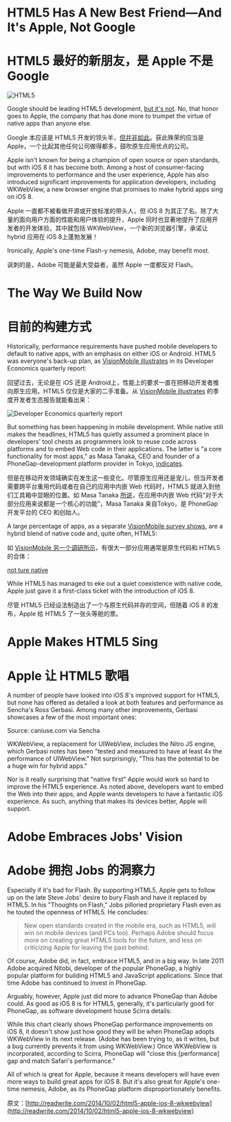 # HTML5 Has A New Best Friend—And It's Apple, Not Google

# HTML5 最好的新朋友，是 Apple 不是 Google

![HTML5](http://a1.files.readwrite.com/image/upload/c_fit,dpr_1.0,q_80,w_620/MTE4MDAzNDE2OTI3MDEyMzY2.jpg)

Google should be leading HTML5 development, [but it's not](http://readwrite.com/2014/03/10/google-html5-strategy). No, that honor goes to Apple, the company that has done more to trumpet the virtue of native apps than anyone else.

Google 本应该是 HTML5 开发的领头羊，[但并非如此](http://readwrite.com/2014/03/10/google-html5-strategy)。获此殊荣的应当是 Apple，一个比起其他任何公司做得都多，鼓吹原生应用优点的公司。

Apple isn't known for being a champion of open source or open standards, but with iOS 8 it has become both. Among a host of consumer-facing improvements to performance and the user experience, Apple has also introduced significant improvements for application developers, including WKWebView, a new browser engine that promises to make hybrid apps sing on iOS 8.

Apple 一直都不被看做开源或开放标准的带头人，但 iOS 8 为其正了名。除了大量的面向用户方面的性能和用户体验的提升，Apple 同时也显著地提升了应用开发者的开发体验，其中就包括 WKWebView，一个新的浏览器引擎，承诺让 hybrid 应用在 iOS 8上蓬勃发展！

Ironically, Apple's one-time Flash-y nemesis, Adobe, may benefit most.

讽刺的是，Adobe 可能是最大受益者，虽然 Apple 一度都反对 Flash。

# The Way We Build Now

# 目前的构建方式

Historically, performance requirements have pushed mobile developers to default to native apps, with an emphasis on either iOS or Android. HTML5 was everyone's back-up plan, as [VisionMobile illustrates](http://www.visionmobile.com/product/developer-economics-q1-2014-state-developer-nation/) in its Developer Economics quarterly report:

回望过去，无论是在 iOS 还是 Android上，性能上的要求一直在把移动开发者推向原生应用。HTML5 仅仅是大家的二手准备。从 [VisionMobile illustrates](http://www.visionmobile.com/product/developer-economics-q1-2014-state-developer-nation/) 的季度开发者生态报告就能看出来：

![Developer Economics quarterly report](http://www.visionmobile.com/product/developer-economics-q1-2014-state-developer-nation/)

But something has been happening in mobile development. While native still makes the headlines, HTML5 has quietly assumed a prominent place in developers' tool chests as programmers look to reuse code across platforms and to embed Web code in their applications. The latter is "a core functionality for most apps," as Masa Tanaka, CEO and founder of a PhoneGap-development platform provider in Tokyo, [indicates](http://sdtimes.com/guest-view-hybrid-app-developers-love-new-ios-8/).

但是在移动开发领域确实在发生这一些变化。尽管原生应用还是宠儿，但当开发者需要跨平台重用代码或者在自己的应用中内嵌 Web 代码时，HTML5 就进入到他们工具箱中显眼的位置。如 Masa Tanaka [所说](http://sdtimes.com/guest-view-hybrid-app-developers-love-new-ios-8/)，在应用中内嵌 Web 代码“对于大部分应用来说都是一个核心的功能”，Masa Tanaka 来自Tokyo，是 PhoneGap 开发平台的 CEO 和创始人。

A large percentage of apps, as a separate [VisionMobile survey shows](http://www.visionmobile.com/product/developer-economics-q3-2013-state-of-the-developer-nation/), are a hybrid blend of native code and, quite often, HTML5:

如 [VisionMobile 另一个调研所示](http://www.visionmobile.com/product/developer-economics-q3-2013-state-of-the-developer-nation/)，有很大一部分应用通常是原生代码和 HTML5 的合体：

[not ture native](http://a5.files.readwrite.com/image/upload/c_fit,dpr_1.0,q_80,w_620/MTI0OTU1OTMzMjg0NTUwNjY2.jpg)

While HTML5 has managed to eke out a quiet coexistence with native code, Apple just gave it a first-class ticket with the introduction of iOS 8.

尽管 HTML5 已经设法制造出了一个与原生代码并存的空间，但随着 iOS 8 的发布，Apple 给 HTML5 了一张头等舱的票。

# Apple Makes HTML5 Sing

# Apple 让 HTML5 歌唱

A number of people have looked into iOS 8's improved support for HTML5, but none has offered as detailed a look at both features and performance as Sencha's Ross Gerbasi. Among many other improvements, Gerbasi showcases a few of the most important ones:

Source: caniuse.com via Sencha

WKWebView, a replacement for UIWebView, includes the Nitro JS engine, which Gerbasi notes has been "tested and measured to have at least 4x the performance of UIWebView." Not surprisingly, "This has the potential to be a huge win for hybrid apps."

Nor is it really surprising that "native first" Apple would work so hard to improve the HTML5 experience. As noted above, developers want to embed the Web into their apps, and Apple wants developers to have a fantastic iOS experience. As such, anything that makes its devices better, Apple will support.

# Adobe Embraces Jobs' Vision

# Adobe 拥抱 Jobs 的洞察力

Especially if it's bad for Flash. By supporting HTML5, Apple gets to follow up on the late Steve Jobs' desire to bury Flash and have it replaced by HTML5. In his "Thoughts on Flash," Jobs pilloried proprietary Flash even as he touted the openness of HTML5. He concludes:

> New open standards created in the mobile era, such as HTML5, will win on mobile devices (and PCs too). Perhaps Adobe should focus more on creating great HTML5 tools for the future, and less on criticizing Apple for leaving the past behind.

Of course, Adobe did, in fact, embrace HTML5, and in a big way. In late 2011 Adobe acquired Nitobi, developer of the popular PhoneGap, a highly popular platform for building HTML5 and JavaScript applications. Since that time Adobe has continued to invest in PhoneGap.

Arguably, however, Apple just did more to advance PhoneGap than Adobe could. As good as iOS 8 is for HTML5, generally, it's particularly good for PhoneGap, as software development house Scirra details:

While this chart clearly shows PhoneGap performance improvements on iOS 8, it doesn't show just how good they will be when PhoneGap adopts WKWebView in its next release. (Adobe has been trying to, as it writes, but a bug currently prevents it from using WKWebView.) Once WKWebView is incorporated, according to Scirra, PhoneGap will "close this [performance] gap and match Safari's performance."

All of which is great for Apple, because it means developers will have even more ways to build great apps for iOS 8. But it's also great for Apple's one-time nemesis, Adobe, as its PhoneGap platform disproportionately benefits.

原文：[http://readwrite.com/2014/10/02/html5-apple-ios-8-wkwebview](http://readwrite.com/2014/10/02/html5-apple-ios-8-wkwebview)